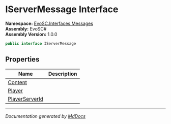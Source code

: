 ﻿<!--  
  <auto-generated>   
    The contents of this file were generated by a tool.  
    Changes to this file may be list if the file is regenerated  
  </auto-generated>   
-->

# IServerMessage Interface

**Namespace:** [EvoSC.Interfaces.Messages](../index.md)  
**Assembly:** EvoSC\#  
**Assembly Version:** 1.0.0

```csharp
public interface IServerMessage
```

## Properties

| Name                                           | Description |
| ---------------------------------------------- | ----------- |
| [Content](properties/Content.md)               |             |
| [Player](properties/Player.md)                 |             |
| [PlayerServerId](properties/PlayerServerId.md) |             |

___

*Documentation generated by [MdDocs](https://github.com/ap0llo/mddocs)*
